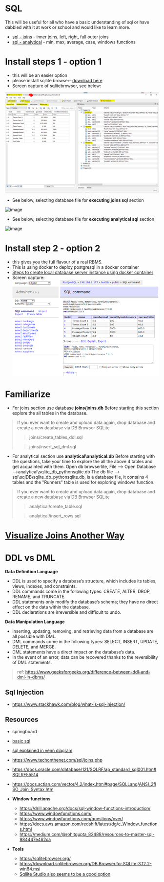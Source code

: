 # SQL
This will be useful for all who have a basic understanding  of sql or have dabbled with it
at work or school and would like to learn more.

- [sql - joins](joins/README.md) - inner joins,  left, right, full outer joins 
- [sql - analytical](analytical/README.sql) - min, max, average, case, windows functions


# Install steps 1 - option 1
- this will be an easier option
- please install sqllite browser- [download here](https://sqlitebrowser.org/dl/)
- Screen capture of sqlitebrowser, see below: 

![img_1.png](img_1.png)

- See below, selecting database file for **executing joins sql** section

![image](https://user-images.githubusercontent.com/52529498/157238628-975be009-f725-47d9-a2d7-949c94abc869.png)

- See below, selecting database file for **executing analytical sql** section

![image](https://user-images.githubusercontent.com/52529498/157238501-6b23ee29-e5bd-40ad-97a5-33210c8dbedf.png)

# Install step 2 - option 2
- this gives you the full flavour of a real RBMS.
- This is using docker to deploy postgresql in a docker container
- [Steps to create local database server instance using docker container](./setup-postgresql.md)
- Screen capture:
![img_3.png](img_3.png)

# Familiarize

- For joins section use database **joins/joins.db**
Before starting this section explore the all tables in the database.
>If you ever want to create and upload data again, drop database and create a new database via DB Browser SQLite
>> joins/create_tables_ddl.sql 
> 
>> joins/insert_sql_dml.sql

 
- For analytical section use **analytical\analytical.db**
Before starting with the questions, take your time to explore the all the above 4 tables and get acquainted with them.
Open db browserlite, File --> Open Database -->analytical\sqlite_db_pythonsqlite.db
The db file --> sql\sqlDB\sqlite_db_pythonsqlite.db, is a database file, it contains 4 tables 
and the "Runners" table is used for exploring windows function.

>If you ever want to create and upload data again, drop database and create a new database via DB Browser SQLite
>> analytical/create_table.sql
> 
>> analytical/insert_rows.sql

# [Visualize Joins Another Way](joins/VisualizeJoinsAnotherWay.md)


# DDL vs DML
**Data Definition Language**

* DDL is used to specify a database’s structure, which includes its tables, views, indexes, and constraints.
* DDL commands come in the following types: CREATE, ALTER, DROP, RENAME, and TRUNCATE.
* DDL statements only modify the database’s schema; they have no direct effect on the data within the database.
* DDL declarations are irreversible and difficult to undo.

**Data Manipulation Language**

* Inserting, updating, removing, and retrieving data from a database are all possible with DML.
* DML commands come in the following types: SELECT, INSERT, UPDATE, DELETE, and MERGE.
* DML statements have a direct impact on the database’s data.
* In the event of an error, data can be recovered thanks to the reversibility of DML statements.
>ref: https://www.geeksforgeeks.org/difference-between-ddl-and-dml-in-dbms/


## Sql Injection
- https://www.stackhawk.com/blog/what-is-sql-injection/

Resources
--------------------
- springboard
- [basic sql](https://blog.codinghorror.com/a-visual-explanation-of-sql-joins/)
- [sql explained in venn diagram](https://stackoverflow.com/questions/13997365/sql-joins-as-venn-diagram)    
- https://www.techonthenet.com/sql/joins.php
- https://docs.oracle.com/database/121/SQLRF/ap_standard_sql001.htm#SQLRF55514
- https://docs.actian.com/vector/4.2/index.html#page/SQLLang/ANSI_2fISO_Join_Syntax.htm

- **Window functions**
    - https://drill.apache.org/docs/sql-window-functions-introduction/
    - https://www.windowfunctions.com/
    - https://www.windowfunctions.com/questions/over/
    - https://docs.aws.amazon.com/redshift/latest/dg/c_Window_functions.html
    - https://medium.com/@rohitgupta_82488/resources-to-master-sql-984447e462ca 

- **Tools**
    - https://sqlitebrowser.org/
    - https://download.sqlitebrowser.org/DB.Browser.for.SQLite-3.12.2-win64.msi
    - [Sqllite Studio also seems to be a good option](https://sqlitestudio.pl/)

